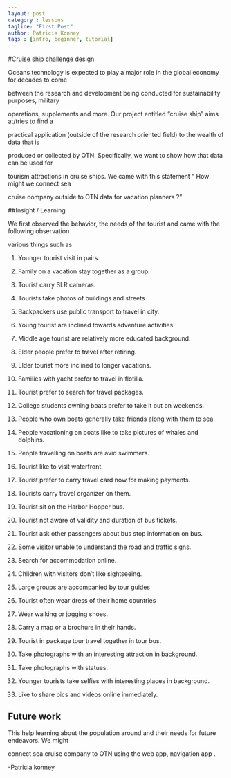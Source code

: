 ```yaml
---
layout: post
category : lessons
tagline: "First Post"
author: Patricia Konney
tags : [intro, beginner, tutorial]
---
```


	
#Cruise ship challenge design

Oceans technology is expected to play a major role in the global economy for decades to come 

between the research and development being conducted for sustainability purposes, military 

operations, supplements and more. Our project  entitled “cruise ship” aims at/tries to find a 

practical application (outside of the research oriented field) to the wealth of data that is 

produced or collected by OTN. Specifically, we want to show how that data can be used for 

tourism attractions in cruise ships. We came with this statement “ How might we connect sea 

cruise company outside to OTN data for vacation planners ?”



##Insight / Learning



We first observed the behavior, the needs of the tourist and came with the following observation 

various things such as 

1. Younger tourist visit in pairs. 

2. Family on a vacation stay together as a group. 

3. Tourist carry SLR cameras. 

4. Tourists take photos of buildings and streets 

5. Backpackers use public transport to travel in city. 

6. Young tourist are inclined towards adventure activities. 

7. Middle age tourist are relatively more educated background. 

8. Elder people prefer to travel after retiring. 

9. Elder tourist more inclined to longer vacations. 

10. Families with yacht prefer to travel in flotilla. 

11. Tourist prefer to search for travel packages.

12. College students owning boats prefer to take it out on weekends. 

13. People who own boats generally take friends along with them to sea. 

14. People vacationing on boats like to take pictures of whales and dolphins. 

15. People travelling on boats are avid swimmers. 

16. Tourist like to visit waterfront. 

17. Tourist prefer to carry travel card now for making payments. 

18. Tourists carry travel organizer on them. 
19. Tourist sit on the Harbor Hopper bus. 

20. Tourist not aware of validity and duration of bus tickets. 

21. Tourist ask other passengers about bus stop information on bus. 

22. Some visitor unable to understand the road and traffic signs. 

23. Search for accommodation online. 

24. Children with visitors don’t like sightseeing. 

25. Large groups are accompanied by tour guides 
26. Tourist often wear dress of their home countries 

27. Wear walking or jogging shoes. 

28. Carry a map or a brochure in their hands. 

29. Tourist in package tour travel together in tour bus. 

30. Take photographs with an interesting attraction in background. 

31. Take photographs with statues. 

32. Younger tourists take selfies with interesting places in background. 

33. Like to share pics and videos online immediately. 


## Future work


This help learning about the population around and their needs for future endeavors. We might 

connect sea cruise company to OTN  using the web app, navigation app . 


-Patricia konney
